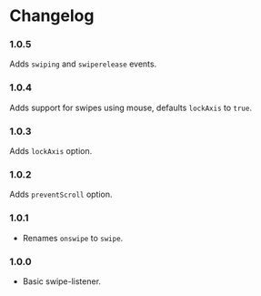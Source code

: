 # Changelog

### 1.0.5

Adds `swiping` and `swiperelease` events.

### 1.0.4

Adds support for swipes using mouse, defaults `lockAxis` to `true`.

### 1.0.3

Adds `lockAxis` option.

### 1.0.2

Adds `preventScroll` option.

### 1.0.1

- Renames `onswipe` to `swipe`.

### 1.0.0

- Basic swipe-listener.